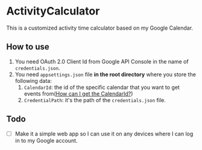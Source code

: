# ActivityCalculator
This is a customized activity time calculator based on my Google Calendar.

## How to use
1. You need OAuth 2.0 Client Id from Google API Console in the name of `credentials.json`.
2. You need `appsettings.json` file **in the root directory** where you store the following data:
	1. `CalendarId`: the id of the specific calendar that you want to get events from([How can I get the CalendarId?](https://developers.google.com/calendar/api/v3/reference/calendarList/list))
	3. `CredentialPath`: it's the path of the `credentials.json` file.

## Todo
- [ ] Make it a simple web app so I can use it on any devices where I can log in to my Google account.
